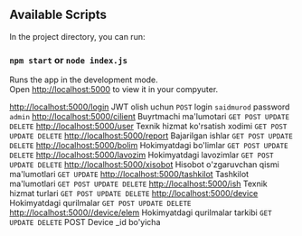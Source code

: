 ## Available Scripts

In the project directory, you can run:

### `npm start` or `node index.js`

Runs the app in the development mode.\
Open [http://localhost:5000](http://localhost:5000) to view it in your compyuter.

[http://localhost:5000/login](http://localhost:5000/login) JWT olish uchun `POST` login `saidmurod` password `admin`
[http://localhost:5000/cilient](http://localhost:5000/cilient) Buyrtmachi ma'lumotari `GET POST UPDATE DELETE`
[http://localhost:5000/user](http://localhost:5000/user) Texnik hizmat ko'rsatish xodimi `GET POST UPDATE DELETE`
[http://localhost:5000/report](http://localhost:5000/report) Bajarilgan ishlar `GET POST UPDATE DELETE`
[http://localhost:5000/bolim](http://localhost:5000/bolim) Hokimyatdagi bo'limlar `GET POST UPDATE DELETE`
[http://localhost:5000/lavozim](http://localhost:5000/lavozim) Hokimyatdagi lavozimlar `GET POST UPDATE DELETE`
[http://localhost:5000/xisobot](http://localhost:5000/xisobot) Hisobot o'zgaruvchan qismi ma'lumotlari `GET UPDATE`
[http://localhost:5000/tashkilot](http://localhost:5000/tashkilot) Tashkilot ma'lumotlari `GET POST UPDATE DELETE`
[http://localhost:5000/ish](http://localhost:5000/ish) Texnik hizmat turlari `GET POST UPDATE DELETE`
[http://localhost:5000/device](http://localhost:5000/device) Hokimyatdagi qurilmalar `GET POST UPDATE DELETE`
[http://localhost:5000//device/elem](http://localhost:5000/device/elem) Hokimyatdagi qurilmalar tarkibi `GET UPDATE DELETE` POST Device \_id bo'yicha
